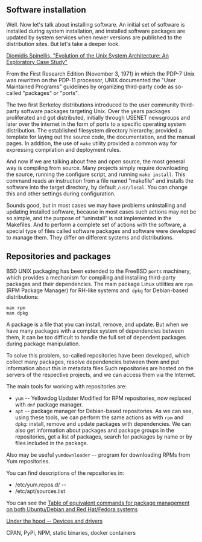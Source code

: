 ## Software installation

Well. Now let's talk about installing software. An initial set of software is installed during system installation, and installed software packages are updated by system services when newer versions are published to the distribution sites. But let's take a deeper look.

[Diomidis Spinellis, "Evolution of the Unix System Architecture: An Exploratory Case Study"](https://ieeexplore.ieee.org/iel7/32/4359463/08704965.pdf)

From the First Research Edition (November 3, 1971) in which the PDP-7 Unix was rewritten on the PDP-11 processor, UNIX documented the "User Maintained Programs" guidelines by organizing third-party code as so-called "packages" or "ports".

The two first Berkeley distributions introduced to the user community third-party software packages targeting Unix. Over the years packages proliferated and got distributed, initially through USENET newsgroups and later over the internet in the form of ports to a specific operating system distribution. The established filesystem directory hierarchy, provided a template for laying out the source code, the documentation, and the manual pages. In addition, the use of `make` utility provided a common way for expressing compilation and deployment rules. 

And now if we are talking about free and open source, the most general way is compiling from source. Many projects simply require downloading the source, running the configure script, and running `make install`. This command reads an instruction from a file named "makefile" and installs the software into the target directory, by default `/usr/local`. You can change this and other settings during configuration.

Sounds good, but in most cases we may have problems uninstalling and updating installed software, because in most cases such actions may not be so simple, and the purpose of “uninstall” is not implemented in the Makefiles. And to perform a complete set of actions with the software, a special type of files called software packages and software were developed to manage them. They differ on different systems and distributions.

## Repositories and packages

BSD UNIX packaging has been extended to the FreeBSD `ports` machinery, which provides a mechanism for compiling and installing third-party packages and their dependencies. The main package Linux utilities are `rpm` (RPM Package Manager) for RH-like systems and` dpkg` for Debian-based distributions:
```
man rpm
man dpkg
```
A package is a file that you can install, remove, and update. But when we have many packages with a complex system of dependencies between them, it can be too difficult to handle the full set of dependent packages during package manipulation.

To solve this problem, so-called repositories have been developed, which collect many packages, resolve dependencies between them and put information about this in metadata files.Such repositories are hosted on the servers of the respective projects, and we can access them via the Internet.

The main tools for working with repositories are:
* `yum` -- Yellowdog Updater Modified for RPM repositories, now replaced with `dnf` package manager.
* `apt` -- package manager for Debian-based repositories.
As we can see, using these tools, we can perform the same actions as with `rpm` and `dpkg`: install, remove and update packages with dependencies. We can also get information about packages and package groups in the repositories, get a list of packages, search for packages by name or by files included in the package.

Also may be useful `yumdownloader` -- program for downloading RPMs from Yum repositories.

You can find descriptions of the repositories in:
* /etc/yum.repos.d/ -- 
* /etc/apt/sources.list

You can see the [Table of equivalent commands for package management on both Ubuntu/Debian and Red Hat/Fedora systems](https://help.ubuntu.com/community/SwitchingToUbuntu/FromLinux/RedHatEnterpriseLinuxAndFedora)

[Under the hood -- Devices and drivers](under_the_hood/11_devices_and_drivers.md)

CPAN, PyPi, NPM, static binaries, docker containers
